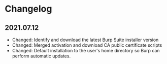 # Changelog

## 2021.07.12

- Changed: Identify and download the latest Burp Suite installer version
- Changed: Merged activation and download CA public certificate scripts
- Changed: Default installation to the user's home directory so Burp can perform automatic updates.
